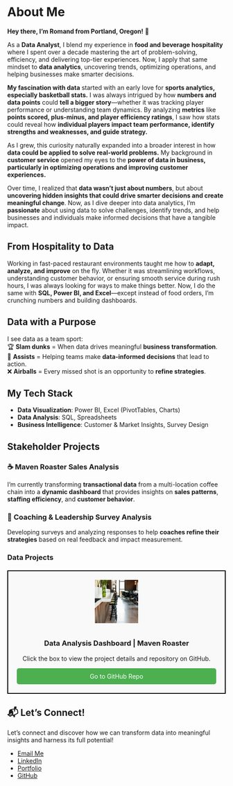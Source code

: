 # About Me
**Hey there, I’m Romand from Portland, Oregon!** 👋  

As a **Data Analyst**, I blend my experience in **food and beverage hospitality** where I spent over a decade mastering the art of problem-solving, efficiency, and delivering top-tier experiences. Now, I apply that same mindset to **data analytics**, uncovering trends, optimizing operations, and helping businesses make smarter decisions. 

**My fascination with data** started with an early love for **sports analytics, especially basketball stats.** I was always intrigued by how **numbers and data points** could **tell a bigger story**—whether it was tracking player performance or understanding team dynamics. By analyzing **metrics** like **points scored, plus-minus, and player efficiency ratings**, I saw how stats could reveal how **individual players impact team performance, identify strengths and weaknesses, and guide strategy.**

As I grew, this curiosity naturally expanded into a broader interest in how **data could be applied to solve real-world problems.** My background in **customer service** opened my eyes to the **power of data in business, particularly in optimizing operations and improving customer experiences.**

Over time, I realized that **data wasn’t just about numbers**, but about **uncovering hidden insights that could drive smarter decisions and create meaningful change**. Now, as I dive deeper into data analytics, I’m **passionate** about using data to solve challenges, identify trends, and help businesses and individuals make informed decisions that have a tangible impact.


## From Hospitality to Data  
Working in fast-paced restaurant environments taught me how to **adapt, analyze, and improve** on the fly. Whether it was streamlining workflows, understanding customer behavior, or ensuring smooth service during rush hours, I was always looking for ways to make things better. Now, I do the same with **SQL, Power BI, and Excel**—except instead of food orders, I’m crunching numbers and building dashboards.  

## Data with a Purpose  
I see data as a team sport:  
🏆 **Slam dunks** = When data drives meaningful **business transformation**.  
💭 **Assists** = Helping teams make **data-informed decisions** that lead to action.  
❌ **Airballs** = Every missed shot is an opportunity to **refine strategies**.  

## My Tech Stack  
- **Data Visualization**: Power BI, Excel (PivotTables, Charts)  
- **Data Analysis**: SQL, Spreadsheets  
- **Business Intelligence**: Customer & Market Insights, Survey Design  

## Stakeholder Projects
### ☕ **Maven Roaster Sales Analysis**  
I’m currently transforming **transactional data** from a multi-location coffee chain into a **dynamic dashboard** that provides insights on **sales patterns**, **staffing efficiency**, and **customer behavior**.  

### 🎯 **Coaching & Leadership Survey Analysis**  
Developing surveys and analyzing responses to help **coaches refine their strategies** based on real feedback and impact measurement.  

### Data Projects
<div style="border: 2px solid #000; padding: 20px; text-align: center; margin: 20px 0; background-color: #f9f9f9;">
    <!-- If you want to use an image, replace the below with an image tag -->
    <img src="assets/img/mavencoffee.jpeg" alt="GitHub Project" style="width: 100px; height: 100px; margin-bottom: 10px;">
    <h3>Data Analysis Dashboard | Maven Roaster</h3>
    <p>Click the box to view the project details and repository on GitHub.</p>
    <a href="https://github.com/username/project-repo-link" target="_blank" style="display: block; padding: 10px; background-color: #4CAF50; color: white; text-decoration: none; border-radius: 5px;">
        Go to GitHub Repo
    </a>
</div>



## 📬 Let’s Connect!  
Let’s connect and discover how we can transform data into meaningful insights and harness its full potential!
- [Email Me](mailto:romandkuang@gmail.com)  
- [LinkedIn](linkedin.com/in/romand-kuang-6b3b5446/)  
- [Portfolio](#)  
- [GitHub](https://github.com/romandkuang)  





<!--
**romandkuang/romandkuang** is a ✨ _special_ ✨ repository because its `README.md` (this file) appears on your GitHub profile.

Here are some ideas to get you started:

- 🔭 I’m currently working on ...
- 🌱 I’m currently learning ...
- 👯 I’m looking to collaborate on ...
- 🤔 I’m looking for help with ...
- 💬 Ask me about ...
- 📫 How to reach me: ...
- 😄 Pronouns: ...
- ⚡ Fun fact: ...
-->
